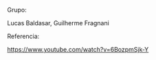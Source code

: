 Grupo:

Lucas Baldasar,
Guilherme Fragnani

Referencia:

https://www.youtube.com/watch?v=6BozpmSjk-Y

